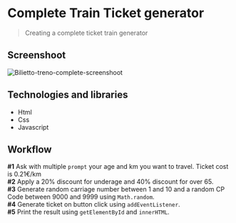 # Complete Train Ticket generator
> Creating a complete ticket train generator

## Screenshoot
![Bilietto-treno-complete-screenshoot](https://i.imgur.com/ybqjDu2.jpg)

## Technologies and libraries
* Html
* Css
* Javascript

## Workflow
**#1** Ask with multiple `prompt` your age and km you want to travel. Ticket cost is 0.21€/km  
**#2** Apply a 20% discount for underage and 40% discount for over 65.  
**#3** Generate random carriage number between 1 and 10 and a random CP Code between 9000 and 9999 using `Math.random`.  
**#4** Generate ticket on button click using `addEventListener`.  
**#5** Print the result using `getElementById` and `innerHTML`. 

